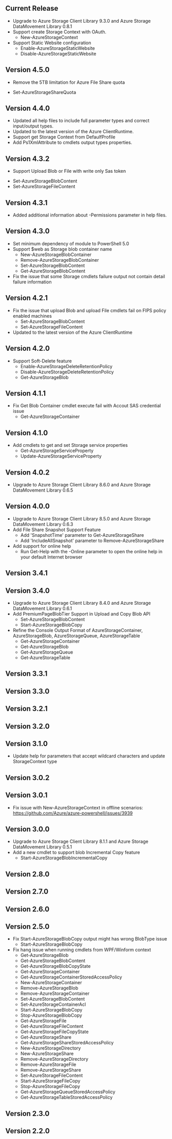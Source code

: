 <!--
    Please leave this section at the top of the change log.

    Changes for the current release should go under the section titled "Current Release", and should adhere to the following format:

    ## Current Release
    * Overview of change #1
        - Additional information about change #1
    * Overview of change #2
        - Additional information about change #2
        - Additional information about change #2
    * Overview of change #3
    * Overview of change #4
        - Additional information about change #4

    ## YYYY.MM.DD - Version X.Y.Z (Previous Release)
    * Overview of change #1
        - Additional information about change #1
-->
## Current Release
* Upgrade to Azure Storage Client Library 9.3.0 and Azure Storage DataMovement Library 0.8.1
* Support create Storage Context with OAuth. 
	- New-AzureStorageContext
* Support Static Website configuration 
	- Enable-AzureStorageStaticWebsite
	- Disable-AzureStorageStaticWebsite

## Version 4.5.0
* Remove the 5TB limitation for Azure File Share quota
- Set-AzureStorageShareQuota

## Version 4.4.0
* Updated all help files to include full parameter types and correct input/output types.
* Updated to the latest version of the Azure ClientRuntime.
* Support get Storage Context from DefaulfProfile
* Add Ps1XmlAttribute to cmdlets output types properties.

## Version 4.3.2
* Support Upload Blob or File with write only Sas token
- Set-AzureStorageBlobContent
- Set-AzureStorageFileContent

## Version 4.3.1
* Added additional information about -Permissions parameter in help files.

## Version 4.3.0
* Set minimum dependency of module to PowerShell 5.0
* Support $web as Storage blob container name
	- New-AzureStorageBlobContainer
	- Remove-AzureStorageBlobContainer
	- Set-AzureStorageBlobContent
	- Get-AzureStorageBlobContent
* Fix the issue that some Storage cmdlets failure output not contain detail failure information

## Version 4.2.1
* Fix the issue that upload Blob and upload File cmdlets fail on FIPS policy enabled machines
	- Set-AzureStorageBlobContent
	- Set-AzureStorageFileContent
* Updated to the latest version of the Azure ClientRuntime

## Version 4.2.0
* Support Soft-Delete feature
	- Enable-AzureStorageDeleteRetentionPolicy
	- Disable-AzureStorageDeleteRetentionPolicy
	- Get-AzureStorageBlob

## Version 4.1.1
* Fix Get Blob Container cmdlet execute fail with Accout SAS credential issue
	- Get-AzureStorageContainer

## Version 4.1.0
* Add cmdlets to get and set Storage service properties
	- Get-AzureStorageServiceProperty
	- Update-AzureStorageServiceProperty

## Version 4.0.2
* Upgrade to Azure Storage Client Library 8.6.0 and Azure Storage DataMovement Library 0.6.5

## Version 4.0.0
* Upgrade to Azure Storage Client Library 8.5.0 and Azure Storage DataMovement Library 0.6.3
* Add File Share Snapshot Support Feature
    - Add 'SnapshotTime' parameter to Get-AzureStorageShare
    - Add 'IncludeAllSnapshot' parameter to Remove-AzureStorageShare
* Add support for online help
    - Run Get-Help with the -Online parameter to open the online help in your default Internet browser

## Version 3.4.1

## Version 3.4.0
* Upgrade to Azure Storage Client Library 8.4.0 and Azure Storage DataMovement Library 0.6.1
* Add PremiumPageBlobTier Support in Upload and Copy Blob API
    - Set-AzureStorageBlobContent
	- Start-AzureStorageBlobCopy
* Refine the Console Output Format of AzureStorageContainer, AzureStorageBlob, AzureStorageQueue, AzureStorageTable
    - Get-AzureStorageContainer
    - Get-AzureStorageBlob
    - Get-AzureStorageQueue
    - Get-AzureStorageTable

## Version 3.3.1

## Version 3.3.0

## Version 3.2.1

## Version 3.2.0

## Version 3.1.0

* Update help for parameters that accept wildcard characters and update StorageContext type

## Version 3.0.2

## Version 3.0.1
* Fix issue with New-AzureStorageContext in offline scenarios: https://github.com/Azure/azure-powershell/issues/3939

## Version 3.0.0
* Upgrade to Azure Storage Client Library 8.1.1 and Azure Storage DataMovement Library 0.5.1
* Add a new cmdlet to support blob Incremental Copy feature
    - Start-AzureStorageBlobIncrementalCopy
## Version 2.8.0

## Version 2.7.0

## Version 2.6.0

## Version 2.5.0
* Fix Start-AzureStorageBlobCopy output might has wrong BlobType issue
    - Start-AzureStorageBlobCopy
* Fix hang issue when running cmdlets from WPF/Winform context
    - Get-AzureStorageBlob
    - Get-AzureStorageBlobContent
    - Get-AzureStorageBlobCopyState
    - Get-AzureStorageContainer
    - Get-AzureStorageContainerStoredAccessPolicy
    - New-AzureStorageContainer
    - Remove-AzureStorageBlob
    - Remove-AzureStorageContainer
    - Set-AzureStorageBlobContent
    - Set-AzureStorageContainerAcl
    - Start-AzureStorageBlobCopy
    - Stop-AzureStorageBlobCopy
    - Get-AzureStorageFile
    - Get-AzureStorageFileContent
    - Get-AzureStorageFileCopyState
    - Get-AzureStorageShare
    - Get-AzureStorageShareStoredAccessPolicy
    - New-AzureStorageDirectory
    - New-AzureStorageShare
    - Remove-AzureStorageDirectory
    - Remove-AzureStorageFile
    - Remove-AzureStorageShare
    - Set-AzureStorageFileContent
    - Start-AzureStorageFileCopy
    - Stop-AzureStorageFileCopy
    - Get-AzureStorageQueueStoredAccessPolicy
    - Get-AzureStorageTableStoredAccessPolicy

## Version 2.3.0

## Version 2.2.0
